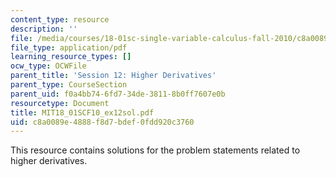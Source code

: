 ```yaml
---
content_type: resource
description: ''
file: /media/courses/18-01sc-single-variable-calculus-fall-2010/c8a0089e4888f8d7bdef0fdd920c3760_MIT18_01SCF10_ex12sol.pdf
file_type: application/pdf
learning_resource_types: []
ocw_type: OCWFile
parent_title: 'Session 12: Higher Derivatives'
parent_type: CourseSection
parent_uid: f0a4bb74-6fd7-34de-3811-8b0ff7607e0b
resourcetype: Document
title: MIT18_01SCF10_ex12sol.pdf
uid: c8a0089e-4888-f8d7-bdef-0fdd920c3760
---
```

This resource contains solutions for the problem statements related to higher derivatives.
